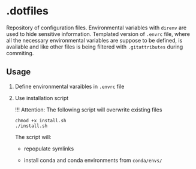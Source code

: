 # .dotfiles

Repository of configuration files. 
Environmental variables with `direnv` are used to 
hide sensitive information. Templated version of
`.envrc` file, where all the necessary environmental 
variables are suppose to be defined, is available and 
like other files is being filtered with `.gitattributes`
during commiting.

## Usage

1. Define environmental varaibles in `.envrc` file

2. Use installation script

   !!! Attention: The following script will overwrite existing files

   ```
   chmod +x install.sh
   ./install.sh
   ```

   The script will:

   - repopulate symlinks

   - install conda and conda environments from `conda/envs/`



